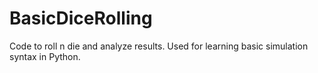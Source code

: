 # BasicDiceRolling
Code to roll n die and analyze results. Used for learning basic simulation syntax in Python.
